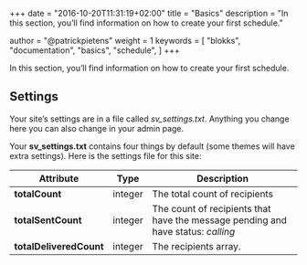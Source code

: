 +++
date            = "2016-10-20T11:31:19+02:00"
title           = "Basics"
description     = "In this section, you’ll find information on how to create your first schedule."

author          = "@patrickpietens"
weight          = 1
keywords        = [
    "blokks",
    "documentation",
    "basics",
    "schedule",
]
+++

In this section, you’ll find information on how to create your first schedule.

## Settings
Your site’s settings are in a file called *sv_settings.txt*. Anything you change here you can also change in your admin page.

Your **sv_settings.txt** contains four things by default (some themes will have extra settings). Here is the settings file for this site:

| Attribute               | Type    | Description                                                                       |
|-------------------------|---------|-----------------------------------------------------------------------------------|
| **totalCount**          | integer | The total count of recipients                                                     |
| **totalSentCount**      | integer | The count of recipients that have the message pending and have status: *calling*  |
| **totalDeliveredCount** | integer | The recipients array.                                                             |
